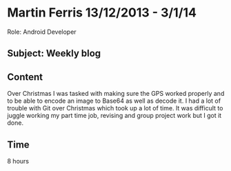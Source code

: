 Martin Ferris  13/12/2013 - 3/1/14
===============
Role: Android Developer

Subject: Weekly blog
---------------

Content
--
Over Christmas I was tasked with making sure the GPS worked properly and to be able to encode an image to Base64 as well as decode it. I had a lot of trouble with Git over Christmas which took up a lot of time. It was difficult to juggle working my part time job, revising and group project work but I got it done. 

Time
---
8 hours
